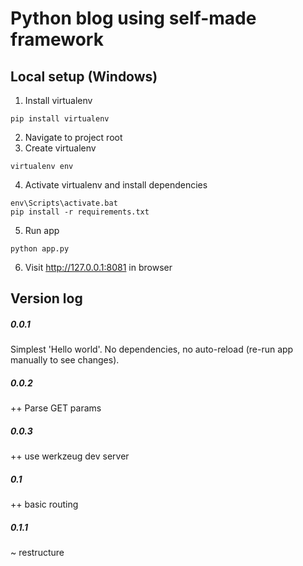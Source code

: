 # Python blog using self-made framework

## Local setup (Windows)
1. Install virtualenv
```
pip install virtualenv
```
2. Navigate to project root
3. Create virtualenv
```
virtualenv env
```
4. Activate virtualenv and install dependencies
```
env\Scripts\activate.bat
pip install -r requirements.txt
```
5. Run app
```
python app.py
```
6. Visit http://127.0.0.1:8081 in browser

## Version log
##### 0.0.1
Simplest 'Hello world'.
No dependencies, no auto-reload (re-run app manually to see changes).

##### 0.0.2
++ Parse GET params

##### 0.0.3
++ use werkzeug dev server

##### 0.1
++ basic routing

##### 0.1.1
~ restructure